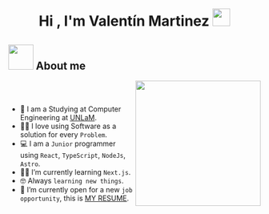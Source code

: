 <h1 align="center">Hi , I'm Valentín Martinez <img src="https://media.giphy.com/media/hvRJCLFzcasrR4ia7z/giphy.gif" width="35"></h1>

## <picture><img src = "https://github.com/7oSkaaa/7oSkaaa/blob/main/Images/about_me.gif?raw=true" width = 50px></picture> About me

<picture> <img align="right" src="https://github.com/7oSkaaa/7oSkaaa/blob/main/Images/Right_Side.gif?raw=true" width = 250px></picture>

<br><br>

- :school: I am a Studying at Computer Engineering at [UNLaM](https://www.unlam.edu.ar/).
- :technologist: I love using Software as a solution for every `Problem`.
- :computer: I am a `Junior` programmer using `React`, `TypeScript`, `NodeJs`, `Astro`.
- :student: I’m currently learning `Next.js`.
- :nerd_face: Always `learning new things`.
- :thinking: I’m currently open for a new `job opportunity`, this is <a href="https://drive.google.com/uc?export=download&id=1lbGGx5PEMatsnWNfpzSz2KOOuHAELfkl" target="_blank">MY RESUME</a>. <!-- :boom: You can visit [MY WEBSITE](https://cutt.ly/Ahmed_Hossam_Website).-->
<br>
<!--
**Valenmar03/Valenmar03** is a ✨ _special_ ✨ repository because its `README.md` (this file) appears on your GitHub profile.

Here are some ideas to get you started:

- 🔭 I’m currently working on ...
- 🌱 I’m currently learning ...
- 👯 I’m looking to collaborate on ...
- 🤔 I’m looking for help with ...
- 💬 Ask me about ...
- 📫 How to reach me: ...
- 😄 Pronouns: ...
- ⚡ Fun fact: ...
-->
